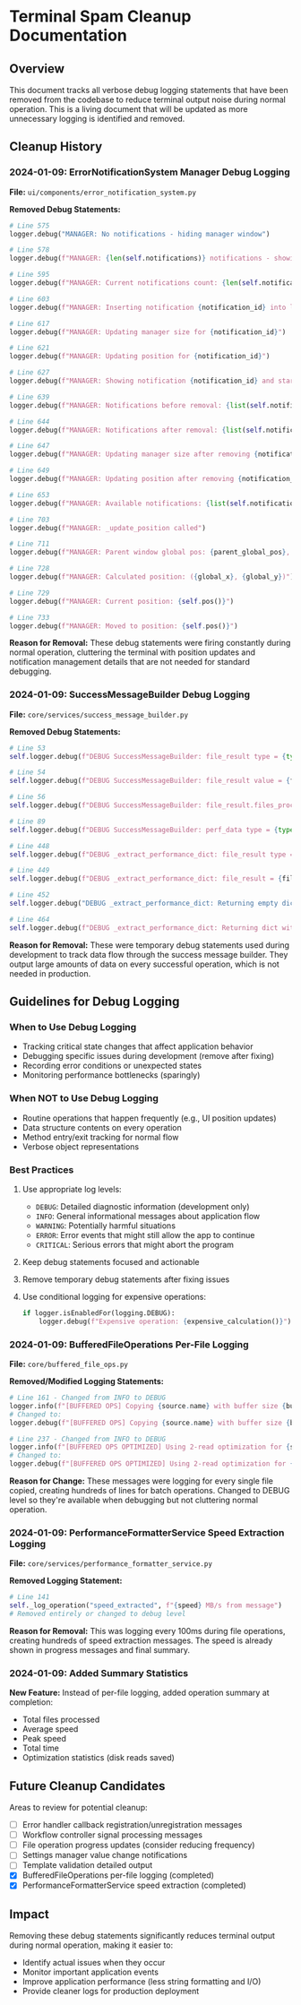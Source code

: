 # Terminal Spam Cleanup Documentation

## Overview
This document tracks all verbose debug logging statements that have been removed from the codebase to reduce terminal output noise during normal operation. This is a living document that will be updated as more unnecessary logging is identified and removed.

## Cleanup History

### 2024-01-09: ErrorNotificationSystem Manager Debug Logging

**File:** `ui/components/error_notification_system.py`

**Removed Debug Statements:**
```python
# Line 575
logger.debug("MANAGER: No notifications - hiding manager window")

# Line 578
logger.debug(f"MANAGER: {len(self.notifications)} notifications - showing manager window")

# Line 595
logger.debug(f"MANAGER: Current notifications count: {len(self.notifications)}")

# Line 603
logger.debug(f"MANAGER: Inserting notification {notification_id} into layout")

# Line 617
logger.debug(f"MANAGER: Updating manager size for {notification_id}")

# Line 621
logger.debug(f"MANAGER: Updating position for {notification_id}")

# Line 627
logger.debug(f"MANAGER: Showing notification {notification_id} and starting animation")

# Line 639
logger.debug(f"MANAGER: Notifications before removal: {list(self.notifications.keys())}")

# Line 644
logger.debug(f"MANAGER: Notifications after removal: {list(self.notifications.keys())}")

# Line 647
logger.debug(f"MANAGER: Updating manager size after removing {notification_id}")

# Line 649
logger.debug(f"MANAGER: Updating position after removing {notification_id}")

# Line 653
logger.debug(f"MANAGER: Available notifications: {list(self.notifications.keys())}")

# Line 703
logger.debug(f"MANAGER: _update_position called")

# Line 711
logger.debug(f"MANAGER: Parent window global pos: {parent_global_pos}, rect: {parent_rect}")

# Line 728
logger.debug(f"MANAGER: Calculated position: ({global_x}, {global_y})")

# Line 729
logger.debug(f"MANAGER: Current position: {self.pos()}")

# Line 733
logger.debug(f"MANAGER: Moved to position: {self.pos()}")
```

**Reason for Removal:** These debug statements were firing constantly during normal operation, cluttering the terminal with position updates and notification management details that are not needed for standard debugging.

### 2024-01-09: SuccessMessageBuilder Debug Logging

**File:** `core/services/success_message_builder.py`

**Removed Debug Statements:**
```python
# Line 53
self.logger.debug(f"DEBUG SuccessMessageBuilder: file_result type = {type(file_result)}")

# Line 54
self.logger.debug(f"DEBUG SuccessMessageBuilder: file_result value = {file_result}")

# Line 56
self.logger.debug(f"DEBUG SuccessMessageBuilder: file_result.files_processed = {getattr(file_result, 'files_processed', 'NO ATTR')}")

# Line 89
self.logger.debug(f"DEBUG SuccessMessageBuilder: perf_data type = {type(perf_data)}, value = {perf_data}")

# Line 448
self.logger.debug(f"DEBUG _extract_performance_dict: file_result type = {type(file_result)}")

# Line 449
self.logger.debug(f"DEBUG _extract_performance_dict: file_result = {file_result}")

# Line 452
self.logger.debug("DEBUG _extract_performance_dict: Returning empty dict (no files or duration)")

# Line 464
self.logger.debug(f"DEBUG _extract_performance_dict: Returning dict with {len(result)} keys")
```

**Reason for Removal:** These were temporary debug statements used during development to track data flow through the success message builder. They output large amounts of data on every successful operation, which is not needed in production.

## Guidelines for Debug Logging

### When to Use Debug Logging
- Tracking critical state changes that affect application behavior
- Debugging specific issues during development (remove after fixing)
- Recording error conditions or unexpected states
- Monitoring performance bottlenecks (sparingly)

### When NOT to Use Debug Logging
- Routine operations that happen frequently (e.g., UI position updates)
- Data structure contents on every operation
- Method entry/exit tracking for normal flow
- Verbose object representations

### Best Practices
1. Use appropriate log levels:
   - `DEBUG`: Detailed diagnostic information (development only)
   - `INFO`: General informational messages about application flow
   - `WARNING`: Potentially harmful situations
   - `ERROR`: Error events that might still allow the app to continue
   - `CRITICAL`: Serious errors that might abort the program

2. Keep debug statements focused and actionable
3. Remove temporary debug statements after fixing issues
4. Use conditional logging for expensive operations:
   ```python
   if logger.isEnabledFor(logging.DEBUG):
       logger.debug(f"Expensive operation: {expensive_calculation()}")
   ```

### 2024-01-09: BufferedFileOperations Per-File Logging

**File:** `core/buffered_file_ops.py`

**Removed/Modified Logging Statements:**
```python
# Line 161 - Changed from INFO to DEBUG
logger.info(f"[BUFFERED OPS] Copying {source.name} with buffer size {buffer_size/1024:.0f}KB")
# Changed to:
logger.debug(f"[BUFFERED OPS] Copying {source.name} with buffer size {buffer_size/1024:.0f}KB")

# Line 237 - Changed from INFO to DEBUG
logger.info(f"[BUFFERED OPS OPTIMIZED] Using 2-read optimization for {source.name}")
# Changed to:
logger.debug(f"[BUFFERED OPS OPTIMIZED] Using 2-read optimization for {source.name}")
```

**Reason for Change:** These messages were logging for every single file copied, creating hundreds of lines for batch operations. Changed to DEBUG level so they're available when debugging but not cluttering normal operation.

### 2024-01-09: PerformanceFormatterService Speed Extraction Logging

**File:** `core/services/performance_formatter_service.py`

**Removed Logging Statement:**
```python
# Line 141
self._log_operation("speed_extracted", f"{speed} MB/s from message")
# Removed entirely or changed to debug level
```

**Reason for Removal:** This was logging every 100ms during file operations, creating hundreds of speed extraction messages. The speed is already shown in progress messages and final summary.

### 2024-01-09: Added Summary Statistics

**New Feature:** Instead of per-file logging, added operation summary at completion:
- Total files processed
- Average speed
- Peak speed
- Total time
- Optimization statistics (disk reads saved)

## Future Cleanup Candidates

Areas to review for potential cleanup:
- [ ] Error handler callback registration/unregistration messages
- [ ] Workflow controller signal processing messages
- [ ] File operation progress updates (consider reducing frequency)
- [ ] Settings manager value change notifications
- [ ] Template validation detailed output
- [x] BufferedFileOperations per-file logging (completed)
- [x] PerformanceFormatterService speed extraction (completed)

## Impact

Removing these debug statements significantly reduces terminal output during normal operation, making it easier to:
- Identify actual issues when they occur
- Monitor important application events
- Improve application performance (less string formatting and I/O)
- Provide cleaner logs for production deployment